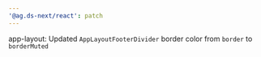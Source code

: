 ```yaml
---
'@ag.ds-next/react': patch
---
```


app-layout: Updated `AppLayoutFooterDivider` border color from `border` to `borderMuted`
